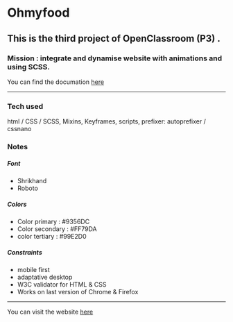 # Ohmyfood

## This is the third project of OpenClassroom (P3) .
### Mission : integrate and dynamise website with animations and using SCSS.
You can find the documation [here](https://s3.eu-west-1.amazonaws.com/course.oc-static.com/projects/Front-End+V2/P3+CSS+animations/DW+P3+-+Brief+creatif+-+Ohmyfood!.pdf)

-----------------------------------------------------------------------------------------



### Tech used

html / CSS / SCSS, Mixins, Keyframes, scripts, prefixer: autoprefixer / cssnano

### Notes 

##### Font

* Shrikhand
* Roboto

##### Colors

* Color primary : #9356DC
* Color secondary : #FF79DA
* color tertiary : #99E2D0

##### Constraints

* mobile first
* adaptative desktop 
* W3C validator for HTML & CSS
* Works on last version of Chrome & Firefox

--------------------------------------------------

You can visit the website [here](https://runnerplain.github.io/Ohmyfood/)


